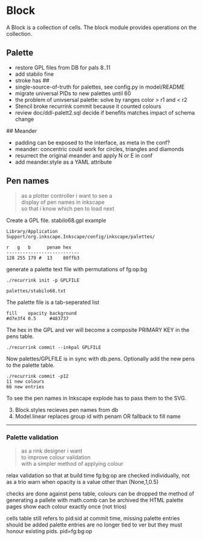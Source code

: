 # Block

A Block is a collection of cells. The block module provides operations on the collection.

## Palette

- restore GPL files from DB for pals 8..11 
- add stabilo fine
- stroke has ##
- single-source-of-truth for palettes, see config.py in model/README
- migrate universal PIDs to new palettes until 60
- the problem of univsersal palette: solve by ranges color > r1 and < r2
- Stencil broke recurrink commit because it counted colours
- review doc/ddl-palett2.sql decide if benefits matches impact of schema change

## Meander

- padding can be exposed to the interface, as meta in the conf?
- meander: concentric could work for circles, triangles and diamonds
- resurrect the original meander and apply N or E in conf 
- add meander.style as a YAML attribute


## Pen names

> as a plotter controller i want to see a  
> display of pen names in inkscape   
> so that i know which pen to load next  


Create a GPL file.
stabilo68.gpl example

```
Library/Application Support/org.inkscape.Inkscape/config/inkscape/palettes/

r   g   b      penam hex
---------------------------
128 255 179 #  13    80ffb3
```
generate a palette text file with permutations of fg:op:bg

```
./recurrink init -p GPLFILE

palettes/stabilo68.txt
```
The palette file is a tab-seperated list
```
fill    opacity background
#d7e3f4 0.5     #483737
```
The hex in the GPL and ver will become a composite PRIMARY KEY in the pens table.

```
./recurrink commit --inkpal GPLFILE
```
Now palettes/GPLFILE is in sync with db.pens. Optionally add the new pens to the palette table.

```
./recurrink commit -p12
11 new colours 
66 new entries
```
To see the pen names in Inkscape explode has to pass them to the SVG.

3. Block.styles recieves pen names from db
4. Model.linear replaces group id with penam OR fallback to fill name


-------------------------------------------------------------------------------
### Palette validation
> as a rink designer i want  
> to improve colour validation  
> with a simpler method of applying colour

relax validation so that at build time
fg:bg:op are checked individually, not as a trio
warn when opacity is a value other than (None,1,0.5)

checks are done against pens table, colours can be dropped
the method of generating a pallete with math.comb can be archived
the HTML palette pages show each colour exactly once (not trios)

cells table still refers to pid:sid
at commit time, missing palette entries should be added 
palette entries are no longer tied to ver
but they must honour existing pids. pid=fg:bg:op
